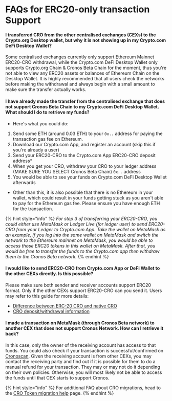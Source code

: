 # FAQs for ERC20-only transaction Support

#### I transferred CRO from the other centralised exchanges (CEXs) to the Crypto.org Desktop wallet, but why it is not showing up in my Crypto.com DeFi Desktop Wallet?

Some centralised exchanges currently only support Ethereum Mainnet ERC20-CRO withdrawal, while the Crypto.com DeFi Desktop Wallet only supports Crypto.org Chain & Cronos Beta Chain for the moment, thus you're not able to view any ERC20 assets or balances of Ethereum Chain on the Desktop Wallet. It is highly recommended that all users check the networks before making the withdrawal and always begin with a small amount to make sure the transfer actually works.

#### I have already made the transfer from the centralised exchange that does not support Cronos Beta Chain to my Crypto.com DeFi Desktop Wallet. What should I do to retrieve my funds?

* Here's what you could do:

1. Send some ETH (around 0.03 ETH) to your `0x..` address for paying the transaction gas fee on Ethereum.
2. Download our Crypto.com App, and register an account (skip this if you're already a user)
3. Send your ERC20-CRO to the Crypto.com App ERC20-CRO deposit address\*
4. When you get your CRO, withdraw your CRO to your ledger address (MAKE SURE YOU SELECT Cronos Beta Chain) `0x..` address
5. You would be able to see your funds on Crypto.com DeFi Desktop Wallet afterwards

* Other than this, it is also possible that there is no Ethereum in your wallet, which could result in your funds getting stuck as you aren't able to pay for the Ethereum gas fee. Please ensure you have enough ETH for the transaction.

{% hint style="info" %}
_For step 3 of transferring your ERC20-CRO, you could either use MetaMask or Ledger Live (for ledger user) to send ERC20-CRO from your Ledger to Crypto.com App. Take the wallet on MetaMask as an example, if you log into the same wallet on MetaMask and switch the network to the Ethereum mainnet on MetaMask, you would be able to access those ERC20 tokens in this wallet on MetaMask. After that, you would be free to transfer the funds to the Crypto.com app then withdraw them to the Cronos Beta network._
{% endhint %}

#### I would like to send ERC20-CRO from Crypto.com App or DeFi Wallet to the other CEXs directly. Is this possible?

Please make sure both sender and receiver accounts support ERC20 format. Only if the other CEXs support ERC20-CRO can you send it. Users may refer to this guide for more details:

* [Difference between ERC-20 CRO and native CRO](https://help.crypto.com/en/articles/5019195-send-and-receive-cro-the-difference-between-native-cro-and-erc20-cro)
* [CRO deposit/withdrawal information](https://help.crypto.com/en/articles/4970776-cro-deposit-withdrawal-information-in-crypto-com-app)

#### I made a transaction on MetaMask (through Cronos Beta network) to another CEX that does not support Cronos Network. How can I retrieve it back?

In this case, only the owner of the receiving account has access to that funds. You could also check if your transaction is successful/confirmed on [Cronoscan](https://cronoscan.com/). Given the receiving account is from other CEXs, you may contact the receiving party and find out if it is possible for them to do a manual refund for your transaction. They may or may not do it depending on their own policies. Otherwise, you will most likely not be able to access the funds until that CEX starts to support Cronos.



{% hint style="info" %}
For additional FAQ about CRO migrations, head to the [CRO Token migration help](https://help.crypto.com/en/articles/5015397-all-about-cro-token-migration) page.
{% endhint %}


